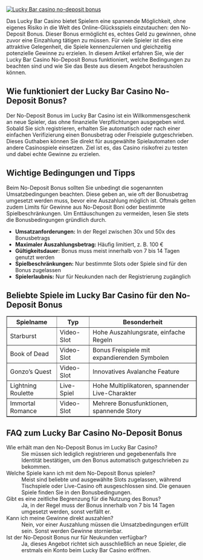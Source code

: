 [![Lucky Bar casino no-deposit bonus](https://123-caf.pages.dev/gitsignup.png)](https://vrmoo.ru/Bt82HjjY)

<div>   <p>Das Lucky Bar Casino bietet Spielern eine spannende Möglichkeit, ohne eigenes Risiko in die Welt des Online-Glücksspiels einzutauchen: den No-Deposit Bonus. Dieser Bonus ermöglicht es, echtes Geld zu gewinnen, ohne zuvor eine Einzahlung tätigen zu müssen. Für viele Spieler ist dies eine attraktive Gelegenheit, die Spiele kennenzulernen und gleichzeitig potenzielle Gewinne zu erzielen. In diesem Artikel erfahren Sie, wie der Lucky Bar Casino No-Deposit Bonus funktioniert, welche Bedingungen zu beachten sind und wie Sie das Beste aus diesem Angebot herausholen können.</p>    <h2>Wie funktioniert der Lucky Bar Casino No-Deposit Bonus?</h2>   <p>Der No-Deposit Bonus im Lucky Bar Casino ist ein Willkommensgeschenk an neue Spieler, das ohne finanzielle Verpflichtungen ausgegeben wird. Sobald Sie sich registrieren, erhalten Sie automatisch oder nach einer einfachen Verifizierung einen Bonusbetrag oder Freispiele gutgeschrieben. Dieses Guthaben können Sie direkt für ausgewählte Spielautomaten oder andere Casinospiele einsetzen. Ziel ist es, das Casino risikofrei zu testen und dabei echte Gewinne zu erzielen.</p>    <h2>Wichtige Bedingungen und Tipps</h2>   <p>Beim No-Deposit Bonus sollten Sie unbedingt die sogenannten Umsatzbedingungen beachten. Diese geben an, wie oft der Bonusbetrag umgesetzt werden muss, bevor eine Auszahlung möglich ist. Oftmals gelten zudem Limits für Gewinne aus No-Deposit Boni oder bestimmte Spielbeschränkungen. Um Enttäuschungen zu vermeiden, lesen Sie stets die Bonusbedingungen gründlich durch.</p>    <ul>     <li><strong>Umsatzanforderungen:</strong> In der Regel zwischen 30x und 50x des Bonusbetrags</li>     <li><strong>Maximaler Auszahlungsbetrag:</strong> Häufig limitiert, z. B. 100 €</li>     <li><strong>Gültigkeitsdauer:</strong> Bonus muss meist innerhalb von 7 bis 14 Tagen genutzt werden</li>     <li><strong>Spielbeschränkungen:</strong> Nur bestimmte Slots oder Spiele sind für den Bonus zugelassen</li>     <li><strong>Spielerlaubnis:</strong> Nur für Neukunden nach der Registrierung zugänglich</li>   </ul>    <h2>Beliebte Spiele im Lucky Bar Casino für den No-Deposit Bonus</h2>   <table border="1" cellpadding="5" cellspacing="0">     <thead>       <tr>         <th>Spielname</th>         <th>Typ</th>         <th>Besonderheit</th>       </tr>     </thead>     <tbody>       <tr>         <td>Starburst</td>         <td>Video-Slot</td>         <td>Hohe Auszahlungsrate, einfache Regeln</td>       </tr>       <tr>         <td>Book of Dead</td>         <td>Video-Slot</td>         <td>Bonus Freispiele mit expandierenden Symbolen</td>       </tr>       <tr>         <td>Gonzo’s Quest</td>         <td>Video-Slot</td>         <td>Innovatives Avalanche Feature</td>       </tr>       <tr>         <td>Lightning Roulette</td>         <td>Live-Spiel</td>         <td>Hohe Multiplikatoren, spannender Live-Charakter</td>       </tr>       <tr>         <td>Immortal Romance</td>         <td>Video-Slot</td>         <td>Mehrere Bonusfunktionen, spannende Story</td>       </tr>     </tbody>   </table>    <h2>FAQ zum Lucky Bar Casino No-Deposit Bonus</h2>   <dl>     <dt>Wie erhält man den No-Deposit Bonus im Lucky Bar Casino?</dt>     <dd>Sie müssen sich lediglich registrieren und gegebenenfalls Ihre Identität bestätigen, um den Bonus automatisch gutgeschrieben zu bekommen.</dd>        <dt>Welche Spiele kann ich mit dem No-Deposit Bonus spielen?</dt>     <dd>Meist sind beliebte und ausgewählte Slots zugelassen, während Tischspiele oder Live-Casino oft ausgeschlossen sind. Die genauen Spiele finden Sie in den Bonusbedingungen.</dd>        <dt>Gibt es eine zeitliche Begrenzung für die Nutzung des Bonus?</dt>     <dd>Ja, in der Regel muss der Bonus innerhalb von 7 bis 14 Tagen umgesetzt werden, sonst verfällt er.</dd>        <dt>Kann ich meine Gewinne direkt auszahlen?</dt>     <dd>Nein, vor einer Auszahlung müssen die Umsatzbedingungen erfüllt sein. Sonst werden Gewinne stornierbar.</dd>        <dt>Ist der No-Deposit Bonus nur für Neukunden verfügbar?</dt>     <dd>Ja, dieses Angebot richtet sich ausschließlich an neue Spieler, die erstmals ein Konto beim Lucky Bar Casino eröffnen.</dd>   </dl>   </div>